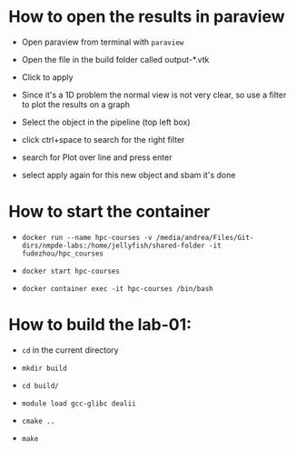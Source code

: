 
# How to open the results in paraview


- Open paraview from terminal with `paraview`

- Open the file in the build folder called output-*.vtk

- Click to apply

- Since it's a 1D problem the normal view is not very clear, so use a filter to plot the results on a graph

- Select the object in the pipeline (top left box)

- click ctrl+space to search for the right filter

- search for Plot over line and press enter

- select apply again for this new object and sbam it's done


# How to start the container


- `docker run --name hpc-courses -v /media/andrea/Files/Git-dirs/nmpde-labs:/home/jellyfish/shared-folder -it fudezhou/hpc_courses`

- `docker start hpc-courses`

- `docker container exec -it hpc-courses /bin/bash`

# How to build the lab-01:


- `cd` in the current directory

- `mkdir build`

- `cd build/`  

- `module load gcc-glibc dealii`

- `cmake ..`

- `make`

